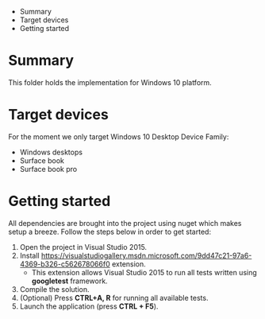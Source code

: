 <!-- MarkdownTOC -->

- Summary
- Target devices
- Getting started

<!-- /MarkdownTOC -->


# Summary

This folder holds the implementation for Windows 10 platform.

# Target devices

For the moment we only target Windows 10 Desktop Device Family:

* Windows desktops
* Surface book
* Surface book pro

# Getting started

All dependencies are brought into the project using nuget which makes setup a breeze. Follow the steps below in order to get started:

1. Open the project in Visual Studio 2015.
1. Install https://visualstudiogallery.msdn.microsoft.com/9dd47c21-97a6-4369-b326-c562678066f0 extension.
    * This extension allows Visual Studio 2015 to run all tests written using **googletest** framework.
1. Compile the solution.
1. (Optional) Press **CTRL+A, R** for running all available tests.
1. Launch the application (press **CTRL + F5**).